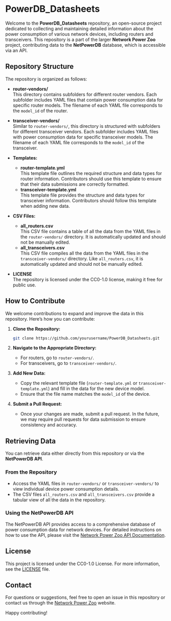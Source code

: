 # PowerDB_Datasheets

Welcome to the **PowerDB_Datasheets** repository, an open-source project dedicated to collecting and maintaining detailed information about the power consumption of various network devices, including routers and transceivers. This repository is a part of the larger **Network Power Zoo** project, contributing data to the **NetPowerDB** database, which is accessible via an API.

## Repository Structure

The repository is organized as follows:

- **router-vendors/**  
  This directory contains subfolders for different router vendors. Each subfolder includes YAML files that contain power consumption data for specific router models. The filename of each YAML file corresponds to the `model_id` of the router.

- **transceiver-vendors/**  
  Similar to `router-vendors/`, this directory is structured with subfolders for different transceiver vendors. Each subfolder includes YAML files with power consumption data for specific transceiver models. The filename of each YAML file corresponds to the `model_id` of the transceiver.

- **Templates:**
  - **router-template.yml**  
    This template file outlines the required structure and data types for router information. Contributors should use this template to ensure that their data submissions are correctly formatted.
  - **transceiver-template.yml**  
    This template file provides the structure and data types for transceiver information. Contributors should follow this template when adding new data.

- **CSV Files:**
  - **all_routers.csv**  
    This CSV file contains a table of all the data from the YAML files in the `router-vendors/` directory. It is automatically updated and should not be manually edited.
  - **all_transceivers.csv**  
    This CSV file compiles all the data from the YAML files in the `transceiver-vendors/` directory. Like `all_routers.csv`, it is automatically updated and should not be manually edited.

- **LICENSE**  
  The repository is licensed under the CC0-1.0 license, making it free for public use.

## How to Contribute

We welcome contributions to expand and improve the data in this repository. Here’s how you can contribute:

1. **Clone the Repository:**
   ```sh
   git clone https://github.com/yourusername/PowerDB_Datasheets.git
   ```
2. **Navigate to the Appropriate Directory:**
   - For routers, go to `router-vendors/`.
   - For transceivers, go to `transceiver-vendors/`.
   
3. **Add New Data:**
   - Copy the relevant template file (`router-template.yml` or `transceiver-template.yml`) and fill in the data for the new device model.
   - Ensure that the file name matches the `model_id` of the device.

4. **Submit a Pull Request:**
   - Once your changes are made, submit a pull request. In the future, we may require pull requests for data submission to ensure consistency and accuracy.

## Retrieving Data

You can retrieve data either directly from this repository or via the **NetPowerDB API**.

### From the Repository

- Access the YAML files in `router-vendors/` or `transceiver-vendors/` to view individual device power consumption details.
- The CSV files `all_routers.csv` and `all_transceivers.csv` provide a tabular view of all the data in the repository.

### Using the NetPowerDB API

The NetPowerDB API provides access to a comprehensive database of power consumption data for network devices. For detailed instructions on how to use the API, please visit the [Network Power Zoo API Documentation](https://networkpowerzoo.ethz.ch/).

## License

This project is licensed under the CC0-1.0 License. For more information, see the [LICENSE](LICENSE) file.

## Contact

For questions or suggestions, feel free to open an issue in this repository or contact us through the [Network Power Zoo](https://networkpowerzoo.ethz.ch/) website.

Happy contributing!